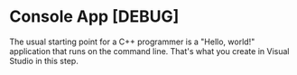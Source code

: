 # Console App [DEBUG]

The usual starting point for a C++ programmer is a "Hello, world!" application that runs on the command line. That's what you create in Visual Studio in this step.


